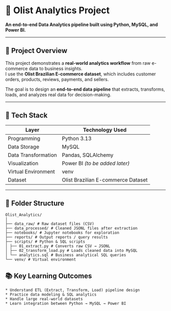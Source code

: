 # 🧠 Olist Analytics Project  
**An end-to-end Data Analytics pipeline built using Python, MySQL, and Power BI.**  

---

## 🚀 Project Overview
This project demonstrates a **real-world analytics workflow**  from raw e-commerce data to business insights.  
I use the **Olist Brazilian E-commerce dataset**, which includes customer orders, products, reviews, payments, and sellers.

The goal is to design an **end-to-end data pipeline** that extracts, transforms, loads, and analyzes real data for decision-making.

---

## 🧩 Tech Stack
| Layer | Technology Used |
|-------|-----------------|
| Programming | Python 3.13 |
| Data Storage | MySQL |
| Data Transformation | Pandas, SQLAlchemy |
| Visualization | Power BI *(to be added later)* |
| Virtual Environment | venv |
| Dataset | Olist Brazilian E-commerce Dataset |

---

## 📁 Folder Structure
```
Olist_Analytics/
│
├── data_raw/ # Raw dataset files (CSV)
├── data_processed/ # Cleaned JSONL files after extraction
├── notebooks/ # Jupyter notebooks for exploration
├── reports/ # Output reports / query results
├── scripts/ # Python & SQL scripts
│ ├── 01_extract.py # Converts raw CSV → JSONL
│ ├── 02_transform_load.py # Loads cleaned data into MySQL
│ └── analytics.sql # Business analytical SQL queries
└── venv/ # Virtual environment
```

## 📚 Key Learning Outcomes
    * Understand ETL (Extract, Transform, Load) pipeline design
    * Practice data modeling & SQL analytics
    * Handle large real-world datasets
    * Learn integration between Python → MySQL → Power BI
    